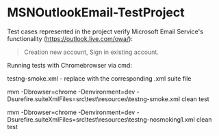 # MSNOutlookEmail-TestProject

Test cases represented in the project verify Microsoft Email Service's functionality (https://outlook.live.com/owa/): 
> Creation new account,
> Sign in existing account.

Running tests with Chromebrowser via cmd:

testng-smoke.xml - replace with the corresponding .xml suite file

mvn -Dbrowser=chrome -Denvironment=dev -Dsurefire.suiteXmlFiles=src\test\resources\testng-smoke.xml clean test

mvn -Dbrowser=chrome -Denvironment=dev -Dsurefire.suiteXmlFiles=src\test\resources\testng-nosmoking1.xml clean test

